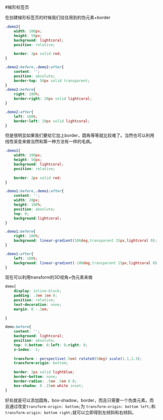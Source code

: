 #梯形标签页

在创建梯形标签页的时候我们往往用到的伪元素+border

```css
.demo2{
	width: 100px;
	height: 50px;
	background: lightcoral;
	position: relative;
	
	border: 2px solid red;
}

.demo2:before,.demo2:after{
	content: '';
	position: absolute;
	border-top: 50px solid transparent;
}
.demo2:before{
	right: 100%;
	border-right: 20px solid lightcoral;
}

.demo2:after{
	left: 100%;
	border-left: 20px solid lightcoral;
}
```
但是很明显如果我们要给它加上border，圆角等等就比较难了。当然也可以利用线性渐变来做当然和第一种方法有一样的毛病。
```css
.demo1{
	width: 100px;
	height: 50px;
	background: lightcoral;
	position: relative;
	
	border: 2px solid red;
}

.demo1:before,.demo1:after{
	content: '';
	width: 20px;
	height: 100%;
	position: absolute;
	top: 0;
	background:lightcoral;
}

.demo1:before{
	right: 100%;
	background: linear-gradient(106deg,transparent 15px,lightcoral 0);
}

.demo1:after{
	left: 100%;
	background: linear-gradient(-106deg,transparent 15px,lightcoral 0);
}

```

现在可以利用transform的3D视角+伪元素来做
```css
demo{
	display: inline-block;
	padding: .3em 1em 0;
	position: relative;
	text-decoration: none;
	margin: 0 -.3em;
	
}

demo:before{
	content: '';
	background: lightcoral;
	position: absolute;
	top: 0;bottom: 0;left: 0;right: 0;
	z-index: -1;
	
	transform : perspective(.5em) rotateX(5deg) scale(1.1,1.3);
	transform-origin: bottom;
	
	border: 2px solid lightblue;
	border-bottom: none;
	border-radius: .5em .5em 0 0;
	box-shadow: 0 .15em white inset;
}
```

好处就是可以添加圆角，box-shadow，border，而且只需要一个伪类元素。而且通过改变`transform-origin: bottom;`为
`transform-origin: bottom left;`和`transform-origin: bottom right;`就可以立即得到左倾斜和右倾斜。
			